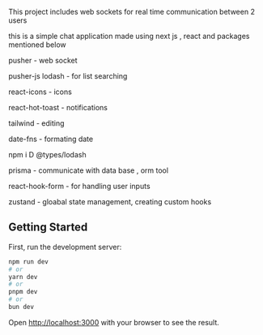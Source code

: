 This project includes web sockets for real time communication between 2 users

this is a simple chat application made using next js , react and packages mentioned below

pusher - web socket

pusher-js
lodash - for list searching

react-icons - icons

react-hot-toast - notifications

tailwind - editing

date-fns - formating date

npm i D @types/lodash

prisma - communicate with data base , orm tool

react-hook-form - for handling user inputs

zustand - gloabal state management, creating custom hooks

## Getting Started

First, run the development server:

```bash
npm run dev
# or
yarn dev
# or
pnpm dev
# or
bun dev
```

Open [http://localhost:3000](http://localhost:3000) with your browser to see the result.

